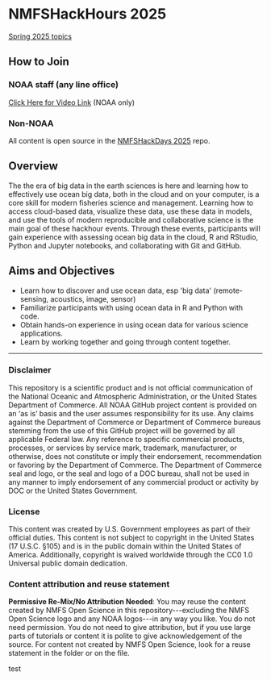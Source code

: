 # NMFSHackHours 2025

[Spring 2025 topics](https://nmfs-opensci.github.io/NMFSHackDays-2025/)

## How to Join

### NOAA staff (any line office)

[Click Here for Video Link](https://docs.google.com/document/d/15Wu28DGDKNsdQmW5yuFd3JJuUSn91HFxCEb3dqPxYcs/edit?usp=sharing) (NOAA only)

### Non-NOAA

All content is open source in the [NMFSHackDays 2025](https://github.com/nmfs-opensci/nmfshackdays-2025) repo.

## Overview

The the era of big data in the earth sciences is here and learning how to effectively use ocean big data, both in the cloud and on your computer, is a core skill for modern fisheries science and management. Learning how to access cloud-based data, visualize these data, use these data in models, and use the tools of modern reproducible and collaborative science is the main goal of these hackhour events. Through these events, participants will gain experience with assessing ocean big data in the cloud, R and RStudio, Python and Jupyter notebooks, and collaborating with Git and GitHub. 

## Aims and Objectives

* Learn how to discover and use ocean data, esp 'big data' (remote-sensing, acoustics, image, sensor)
* Familiarize participants with using ocean data in R and Python with code. 
* Obtain hands-on experience in using ocean data for various science applications.
* Learn by working together and going through content together.

<hr>

### Disclaimer

This repository is a scientific product and is not official communication of the National Oceanic and Atmospheric Administration, or the United States Department of Commerce. All NOAA GitHub project content is provided on an ‘as is’ basis and the user assumes responsibility for its use. Any claims against the Department of Commerce or Department of Commerce bureaus stemming from the use of this GitHub project will be governed by all applicable Federal law. Any reference to specific commercial products, processes, or services by service mark, trademark, manufacturer, or otherwise, does not constitute or imply their endorsement, recommendation or favoring by the Department of Commerce. The Department of Commerce seal and logo, or the seal and logo of a DOC bureau, shall not be used in any manner to imply endorsement of any commercial product or activity by DOC or the United States Government.

### License

This content was created by U.S. Government employees as part of their official duties. This content is not subject to copyright in the United States (17 U.S.C. §105) and is in the public domain within the United States of America. Additionally, copyright is waived worldwide through the CC0 1.0 Universal public domain dedication.

### Content attribution and reuse statement

**Permissive Re-Mix/No Attribution Needed**: You may reuse the content created by NMFS Open Science in this repository---excluding the NMFS Open Science logo and any NOAA logos---in any way you like. You do not need permission. You do not need to give attribution, but if you use large parts of tutorials or content it is polite to give acknowledgement of the source. For content not created by NMFS Open Science, look for a reuse statement in the folder or on the file.

test


